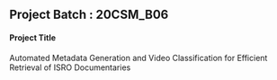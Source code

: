 ## Project Batch : 20CSM_B06

#### Project Title

Automated Metadata Generation and Video Classification for Efficient Retrieval of ISRO Documentaries


